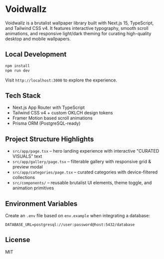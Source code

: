 # Voidwallz

Voidwallz is a brutalist wallpaper library built with Next.js 15, TypeScript, and Tailwind CSS v4. It features interactive typography, smooth scroll animations, and responsive light/dark theming for curating high-quality desktop and mobile wallpapers.

## Local Development

```bash
npm install
npm run dev
```

Visit `http://localhost:3000` to explore the experience.

## Tech Stack

- Next.js App Router with TypeScript
- Tailwind CSS v4 + custom OKLCH design tokens
- Framer Motion based scroll animations
- Prisma ORM (PostgreSQL-ready)

## Project Structure Highlights

- `src/app/page.tsx` – hero landing experience with interactive "CURATED VISUALS" text
- `src/app/gallery/page.tsx` – filterable gallery with responsive grid & preview modal
- `src/app/categories/page.tsx` – curated categories with device-filtered collections
- `src/components/` – reusable brutalist UI elements, theme toggle, and animation primitives

## Environment Variables

Create an `.env` file based on `env.example` when integrating a database:

```
DATABASE_URL=postgresql://user:password@host:5432/database
```

## License

MIT
